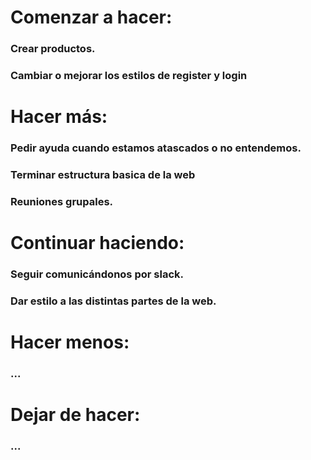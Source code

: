 # Comenzar a hacer:
### Crear productos.
### Cambiar o mejorar los estilos de register y login

# Hacer más:
### Pedir ayuda cuando estamos atascados o no entendemos.
### Terminar estructura basica de la web
### Reuniones grupales.

# Continuar haciendo:
### Seguir comunicándonos por slack.
### Dar estilo a las distintas partes de la web.

# Hacer menos:
### ...

# Dejar de hacer:
### ...
